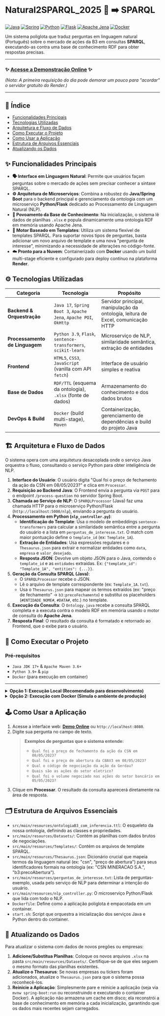 # Natural2SPARQL_2025 💬 ➡️ SPARQL

[![Java](https://img.shields.io/badge/Java-17-blue.svg?style=for-the-badge&logo=openjdk)](https://www.oracle.com/java/technologies/javase/jdk17-archive-downloads.html)
[![Spring](https://img.shields.io/badge/Spring_Boot-3-green.svg?style=for-the-badge&logo=spring)](https://spring.io/projects/spring-boot)
[![Python](https://img.shields.io/badge/Python-3.9-blue.svg?style=for-the-badge&logo=python)](https://www.python.org/downloads/release/python-390/)
[![Flask](https://img.shields.io/badge/Flask-black.svg?style=for-the-badge&logo=flask)](https://flask.palletsprojects.com/)
[![Apache Jena](https://img.shields.io/badge/Apache-Jena-orange.svg?style=for-the-badge&logo=apache)](https://jena.apache.org/)
[![Docker](https://img.shields.io/badge/Docker-gray.svg?style=for-the-badge&logo=docker)](https://www.docker.com/)

Um sistema poliglota que traduz perguntas em linguagem natural (Português) sobre o mercado de ações da B3 em consultas **SPARQL**, executando-as contra uma base de conhecimento RDF para obter respostas precisas.

---

### ✨ **[Acesse a Demonstração Online](https://natural2sparql-2025.onrender.com)** ✨

*(Nota: A primeira requisição do dia pode demorar um pouco para "acordar" o servidor gratuito do Render.)*

---

## 📜 Índice

*   [Funcionalidades Principais](#-funcionalidades-principais)
*   [Tecnologias Utilizadas](#-tecnologias-utilizadas)
*   [Arquitetura e Fluxo de Dados](#-arquitetura-e-fluxo-de-dados)
*   [Como Executar o Projeto](#-como-executar-o-projeto)
*   [Como Usar a Aplicação](#-como-usar-a-aplicação)
*   [Estrutura de Arquivos Essenciais](#-estrutura-de-arquivos-essenciais)
*   [Atualizando os Dados](#-atualizando-os-dados)

## ✨ Funcionalidades Principais

*   **🗣️ Interface em Linguagem Natural**: Permite que usuários façam perguntas sobre o mercado de ações sem precisar conhecer a sintaxe SPARQL.
*   **⚙️ Arquitetura de Microserviços**: Combina a robustez do **Java/Spring Boot** para o backend principal e gerenciamento da ontologia com um microserviço **Python/Flask** dedicado ao Processamento de Linguagem Natural (NLP).
*   **🧠 Povoamento da Base de Conhecimento**: Na inicialização, o sistema lê dados de planilhas `.xlsx` e popula dinamicamente uma ontologia RDF em memória usando Apache Jena.
*   **🧩 Motor Baseado em Templates**: Utiliza um sistema flexível de templates SPARQL. Para suportar novos tipos de perguntas, basta adicionar um novo arquivo de template e uma nova "pergunta de interesse", minimizando a necessidade de alterações no código-fonte.
*   **☁️ Pronto para a Nuvem**: Containerizado com **Docker** usando um build multi-stage eficiente e configurado para deploy contínuo na plataforma **Render**.

## ⚙️ Tecnologias Utilizadas

| Categoria                      | Tecnologia                                                                                             | Propósito                                                                          |
| ------------------------------ | ------------------------------------------------------------------------------------------------------ | ---------------------------------------------------------------------------------- |
| **Backend & Orquestração**     | `Java 17`, `Spring Boot 3`, `Apache Jena`, `Apache POI`, `OkHttp`                                        | Servidor principal, manipulação da ontologia, leitura de Excel, comunicação HTTP   |
| **Processamento de Linguagem** | `Python 3.9`, `Flask`, `sentence-transformers`, `scikit-learn`                                         | Microserviço de NLP, similaridade semântica, extração de entidades                 |
| **Frontend**                   | `HTML5`, `CSS3`, `JavaScript` (vanilla com API `fetch`)                                                | Interface de usuário simples e reativa                                             |
| **Base de Dados**              | `RDF/TTL` (esquema da ontologia), `.xlsx` (fonte de dados)                                             | Armazenamento do conhecimento e dos dados brutos                                   |
| **DevOps & Build**             | `Docker` (build multi-stage), `Maven`                                                                  | Containerização, gerenciamento de dependências e build do projeto Java             |

## 🏗️ Arquitetura e Fluxo de Dados

O sistema opera com uma arquitetura desacoplada onde o serviço Java orquestra o fluxo, consultando o serviço Python para obter inteligência de NLP.

1.  **Interface do Usuário**: O usuário digita "Qual foi o preço de fechamento da ação da CSN em 08/05/2023?" e clica em `Processar`.
2.  **Requisição ao Backend Java**: O Frontend envia a pergunta via `POST` para o endpoint `/process-question` no servidor Spring Boot.
3.  **Chamada ao Serviço de NLP**: O `SPARQLProcessor` (Java) faz uma chamada HTTP para o microserviço Python/Flask (`http://localhost:5000/nlp`), enviando a pergunta do usuário.
4.  **Processamento em Python (`nlp_controller.py`)**:
    *   **Identificação do Template**: Usa o modelo de embeddings `sentence-transformers` para calcular a similaridade semântica entre a pergunta do usuário e a lista em `perguntas_de_interesse.txt`. O match com maior pontuação define o `template_id` (ex: `Template_1A`).
    *   **Extração de Entidades**: Usa expressões regulares e o `Thesaurus.json` para extrair e normalizar entidades como `data`, `empresa` e `valor_desejado`.
    *   **Resposta JSON**: Devolve um objeto JSON para o Java, contendo o `template_id` e as `entidades` extraídas. Ex: `{"template_id": "Template_1A", "entities": {...}}`.
5.  **Geração da Consulta SPARQL (Java)**:
    *   O `SPARQLProcessor` recebe o JSON.
    *   Lê o arquivo de template correspondente (ex: `Template_1A.txt`).
    *   Usa o `Thesaurus.json` para mapear os termos extraídos (ex: "preço de fechamento" -> `b3:precoFechamento`) e substitui os placeholders (`#ENTIDADE_NOME#`, `#DATA#`, etc.) no template.
6.  **Execução da Consulta**: O `Ontology.java` recebe a consulta SPARQL completa e a executa contra o modelo RDF em memória usando o motor de consulta do **Apache Jena**.
7.  **Resposta Final**: O resultado da consulta é formatado e retornado ao Frontend, que o exibe para o usuário.

## 🚀 Como Executar o Projeto

### Pré-requisitos

*   `Java JDK 17+` & `Apache Maven 3.6+`
*   `Python 3.9+` & `pip`
*   `Docker` (para execução em container)

---

<details>
<summary><strong>Opção 1: Execução Local (Recomendado para desenvolvimento)</strong></summary>

Como o projeto consiste em dois serviços separados, você precisará de **dois terminais**.

1.  **Clone o repositório:**
    ```bash
    git clone https://github.com/hebercastro79/Natural2SPARQL_2025.git
    cd Natural2SPARQL_2025
    ```

2.  **Terminal 1: Inicie o Serviço de NLP (Python)**
    *   Instale as dependências:
        ```bash
        pip install -r requirements.txt
        ```
    *   Execute o servidor Flask. O modelo de linguagem será baixado na primeira vez.
        ```bash
        flask --app src/main/resources/nlp_controller run
        ```
    *   O serviço estará rodando em `http://localhost:5000`.

3.  **Terminal 2: Inicie o Serviço Principal (Java)**
    *   Execute a aplicação com Maven:
        ```bash
        ./mvnw spring-boot:run
        ```
    *   Na primeira execução, o sistema irá popular a base de conhecimento a partir dos arquivos Excel.

4.  Acesse a aplicação completa em [**http://localhost:8080**](http://localhost:8080).

</details>

<details>
<summary><strong>Opção 2: Execução com Docker (Simula o ambiente de produção)</strong></summary>

O `Dockerfile` foi projetado para construir e executar ambos os serviços em um único container.

1.  **Clone o repositório:**
    ```bash
    git clone https://github.com/hebercastro79/Natural2SPARQL_2025.git
    cd Natural2SPARQL_2025
    ```

2.  **Construa a imagem Docker:**
    O `Dockerfile` multi-stage cuida do build do Java, da configuração do Python e da instalação de todas as dependências.
    ```bash
    docker build -t natural2sparql .
    ```

3.  **Execute o container:**
    Um script `start.sh` (executado pelo Dockerfile) se encarrega de iniciar os dois processos (Java e Python) dentro do container.
    ```bash
    docker run -p 8080:8080 -it natural2sparql
    ```

4.  Acesse a aplicação em [**http://localhost:8080**](http://localhost:8080).

</details>

## 🕹️ Como Usar a Aplicação

1.  Acesse a interface web: [**Demo Online**](https://natural2sparql-2025.onrender.com) ou `http://localhost:8080`.
2.  Digite sua pergunta no campo de texto.
    > **Exemplos de perguntas que o sistema entende:**
    > *   `Qual foi o preço de fechamento da ação da CSN em 08/05/2023?`
    > *   `Qual foi o preço de abertura da CBAV3 em 08/05/2023?`
    > *   `Qual o código de negociação da ação da Gerdau?`
    > *   `Quais são as ações do setor eletrico?`
    > *   `Qual foi o volume negociado nas ações do setor bancário em 05/05/2023?`
3.  Clique em **Processar**. O resultado da consulta aparecerá diretamente na área de resposta.

## 🗂️ Estrutura de Arquivos Essenciais

*   `src/main/resources/ontologiaB3_com_inferencia.ttl`: O esqueleto da nossa ontologia, definindo as classes e propriedades.
*   `src/main/resources/Datasets/`: Contém as planilhas com dados brutos de negociações.
*   `src/main/resources/Templates/`: Contém os arquivos de template SPARQL.
*   `src/main/resources/Thesaurus.json`: Dicionário crucial que mapeia termos da linguagem natural (ex: "csn", "preço de abertura") para seus identificadores formais na ontologia (ex: "CSN MINERACAO S.A.", "b3:precoAbertura").
*   `src/main/resources/perguntas_de_interesse.txt`: Lista de perguntas-exemplo, usada pelo serviço de NLP para determinar a intenção do usuário.
*   `src/main/resources/nlp_controller.py`: O microserviço Python/Flask que lida com todo o NLP.
*   `Dockerfile`: Define como a aplicação poliglota é empacotada em um container.
*   `start.sh`: Script que orquestra a inicialização dos serviços Java e Python dentro do container.

## 🔄 Atualizando os Dados

Para atualizar o sistema com dados de novos pregões ou empresas:

1.  **Adicione/Substitua Planilhas**: Coloque os novos arquivos `.xlsx` na pasta `src/main/resources/Datasets/`. Certifique-se de que eles seguem o mesmo formato das planilhas existentes.
2.  **Atualize o Thesaurus**: Se novas empresas ou tickers foram adicionados, atualize o `Thesaurus.json` para que o sistema possa reconhecê-los.
3.  **Reinicie a Aplicação**: Simplesmente pare e reinicie a aplicação (seja via `mvnw spring-boot:run` ou reconstruindo e executando o container Docker). A aplicação não armazena um cache em disco; ela reconstrói a base de conhecimento em memória a cada inicialização, garantindo que os dados mais recentes sejam carregados.